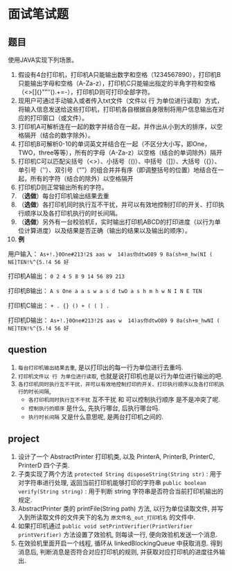 # 面试笔试题

## 题目

使用JAVA实现下列场景。

1. 假设有4台打印机，打印机A只能输出数字和空格（1234567890），打印机B只能输出字母和空格（A-Za-z），打印机C只能输出指定的半角字符和空格（<>[]{}””’’().+=-），打印机D则可打印全部字符。
2. 现用户可通过手动输入或者传入txt文件（文件以 行 为单位进行读取）方式，将输入信息发送给这些打印机，打印机各自根据自身限制将用户信息输出在对应的打印窗口（或文件）。
3. 打印机A可解析连在一起的数字并结合在一起，并作出从小到大的排序，以空格隔开（结合的数字除外）。
4. 打印机B可解析0-10的单词英文并结合在一起（不区分大小写，即One，TWO，three等等），所有的字母（A-Za-z）以空格（结合的单词除外）隔开
5. 打印机C可以匹配尖括号（<>）、小括号（()）、中括号（[]）、大括号（{}）、单引号（’’）、双引号（””）的组合并并有序（即调整括号的位置）地结合在一起，所有的字符（结合的除外）以空格隔开
6. 打印机D则正常输出所有的字符。
7. （**选做**）每台打印机输出结果去重
8. （**选做**）各打印机同时执行互不干扰，并可以有效地控制打印的开关、打印执行顺序以及各打印机执行的时长间隔。
9. （**选做**）另外有一台校验机E，实时输出打印机ABCD的打印进度（以行为单位计算进度）以及结果是否正确（输出的结果以及输出的顺序）。
10. **例**

   用户输入：
   `As+!.}0One#213!2$ aas w  14)as你dtwO89 9 8a(sh+m_hw(NI ( NE]TEN!%^{5.!4 56 好`  

   打印机A输出：
   `0 2 4 5 8 9 14 56 89 213`

   打印机B输出：
   `A s One a a s w a s d twO a s h m h w N I N E TEN`

   打印机C输出：
   `+ . {} () + ( ( ] .`

   打印机D输出：
   `As+!.}0One#213!2$ aas w  14)as你dtwO89 9 8a(sh+m_hwNI ( NE]TEN!%^{5.!4 56 好`

## question

1. `每台打印机输出结果去重`, 是以打印出的每一行为单位进行去重吗.
2. `打印机文件以 行 为单位进行读取`, 也就是说打印机也是以行为单位进行输出的吧.
3. `各打印机同时执行互不干扰，并可以有效地控制打印的开关、打印执行顺序以及各打印机执行的时长间隔`,
   - `各打印机同时执行互不干扰` 互不干扰 和 可以控制执行顺序 是不是冲突了呢.
   - `控制执行的顺序` 是什么, 先执行哪台, 后执行哪台吗.
   - `执行时长间隔` 又是什么意思呢, 是两台打印机之间的.

## project

1. 设计了一个 AbstractPrinter 打印机类, 以及 PrinterA, PrinterB, PrinterC, PrinterD 四个子类.
2. 子类实现了两个方法
   `protected String disposeString(String str)` : 用于对字符串进行处理, 返回当前打印机能够打印的字符串
   `public boolean verify(String string)` : 用于判断 string 字符串是否符合当前打印机输出的规定.
3. AbstractPrinter 类的 printFile(String path) 方法, 以行为单位读取文件, 并写入到所读取文件的文件夹下的名为 `原文件名_out_打印机名` 的文件中.
4. 如果打印机通过 `public void setPrintVerifier(PrintVerifier printVerifier)` 方法设置了效验机, 则每读一行, 便向效验机发送一个消息.
5. 在效验机里面开启一个线程, 循环从 linkedBlockingQueue 中获取消息. 得到消息后, 判断消息是否符合对应打印机的规则, 并获取对应打印机的进度往外输出.
